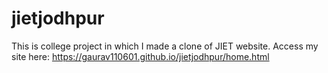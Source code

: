 # jietjodhpur
This is college project in which I made a clone of JIET website. Access my site here: https://gaurav110601.github.io/jietjodhpur/home.html

